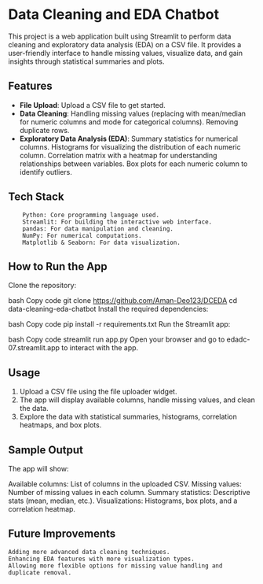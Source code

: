 # Data Cleaning and EDA Chatbot


This project is a web application built using Streamlit to perform data cleaning and exploratory data analysis (EDA) on a CSV file. It provides a user-friendly interface to handle missing values, visualize data, and gain insights through statistical summaries and plots.


## Features
 - **File Upload**: Upload a CSV file to get started.
 - **Data Cleaning**:
     Handling missing values (replacing with mean/median for numeric columns and mode for categorical columns).
     Removing duplicate rows.
 - **Exploratory Data Analysis (EDA)**:
     Summary statistics for numerical columns.
     Histograms for visualizing the distribution of each numeric column.
     Correlation matrix with a heatmap for understanding relationships between variables.
     Box plots for each numeric column to identify outliers.


   
## Tech Stack
        Python: Core programming language used.
        Streamlit: For building the interactive web interface.
        pandas: For data manipulation and cleaning.
        NumPy: For numerical computations.
        Matplotlib & Seaborn: For data visualization.
## How to Run the App
   Clone the repository:

   bash
   Copy code
   git clone https://github.com/Aman-Deo123/DCEDA
   cd data-cleaning-eda-chatbot
   Install the required dependencies:

   bash
   Copy code
   pip install -r requirements.txt
   Run the Streamlit app:

   bash
   Copy code
   streamlit run app.py
   Open your browser and go to edadc-07.streamlit.app to interact with the app.

## Usage
   1. Upload a CSV file using the file uploader widget.
   2. The app will display available columns, handle missing values, and clean the data.
   3. Explore the data with statistical summaries, histograms, correlation heatmaps, and box plots.
## Sample Output
   The app will show:

   Available columns: List of columns in the uploaded CSV.
   Missing values: Number of missing values in each column.
   Summary statistics: Descriptive stats (mean, median, etc.).
   Visualizations: Histograms, box plots, and a correlation heatmap.

 ## Future Improvements
    Adding more advanced data cleaning techniques.
    Enhancing EDA features with more visualization types.
    Allowing more flexible options for missing value handling and duplicate removal.

